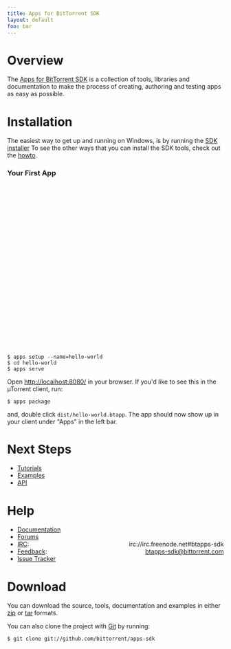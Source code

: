 ```yaml
---
title: Apps for BitTorrent SDK
layout: default
foo: bar
---
```


# Overview

The [Apps for BitTorrent SDK](/) is a collection of tools, libraries and
documentation to make the process of creating, authoring and testing apps as
easy as possible.

# Installation

The easiest way to get up and running on Windows, is by running the [SDK
installer](http://github.com/downloads/bittorrent/apps-sdk/apps-sdk-installer.exe)
To see the other ways that you can install the SDK tools, check out the
[howto](doc/install-howto.html).

### Your First App

<div style="text-align: center;">
<object width="400" height="300"><param name="allowfullscreen" value="true" />
  <param name="allowscriptaccess" value="always" />
  <param name="movie" value="http://vimeo.com/moogaloop.swf?clip_id=13277576&amp;server=vimeo.com&amp;show_title=1&amp;show_byline=1&amp;show_portrait=0&amp;color=&amp;fullscreen=1" />
  <embed src="http://vimeo.com/moogaloop.swf?clip_id=13277576&amp;server=vimeo.com&amp;show_title=1&amp;show_byline=1&amp;show_portrait=0&amp;color=&amp;fullscreen=1" type="application/x-shockwave-flash" allowfullscreen="true" allowscriptaccess="always" width="500" height="380"></embed>
</object>
</div>

    $ apps setup --name=hello-world
    $ cd hello-world
    $ apps serve

Open [http://localhost:8080/](http://localhost:8080/) in your browser. If you'd
like to see this in the &micro;Torrent client, run:

    $ apps package

and, double click `dist/hello-world.btapp`. The app should now show up in your
client under "Apps" in the left bar.

# Next Steps

- [Tutorials](http://btapps-sdk.bittorrent.com/doc/tutorials)
- [Examples](http://btapps-sdk.bittorrent.com/examples/)
- [API](http://btapps-sdk.bittorrent.com/doc/api.html)

# Help

- [Documentation](http://btapps-sdk.bittorrent.com/doc/)
- [Forums](http://forum.utorrent.com/viewforum.php?id=34)
- [IRC](irc://irc.freenode.net#btapps-sdk): <span style="float:right">irc://irc.freenode.net#btapps-sdk</span>
- [Feedback](mailto:btapps-sdk@bittorrent.com): <span style="float:right">btapps-sdk@bittorrent.com</span>
- [Issue Tracker](https://github.com/bittorrent/apps-sdk/issues)

# Download

You can download the source, tools, documentation and examples in either
[zip](http://github.com/bittorrent/apps-sdk/zipball/master) or
[tar](http://github.com/bittorrent/apps-sdk/tarball/master) formats.

You can also clone the project with [Git](http://git-scm.com/) by running:

    $ git clone git://github.com/bittorrent/apps-sdk
